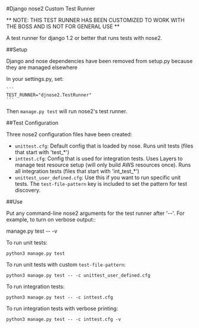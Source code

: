 #Django nose2 Custom Test Runner

** NOTE: THIS TEST RUNNER HAS BEEN CUSTOMIZED TO WORK WITH THE BOSS AND IS NOT FOR GENERAL USE **

A test runner for django 1.2 or better that runs tests with nose2.

##Setup

Django and nose dependencies have been removed from setup.py because they are managed elsewhere

In your settings.py, set:

    ```
    TEST_RUNNER="djnose2.TestRunner"
    ```

Then ``manage.py test`` will run nose2's test runner.

##Test Configuration

Three nose2 configuration files have been created:
 - `unittest.cfg`: Default config that is loaded by nose. Runs unit tests (files that start with 'test_*')
 - `inttest.cfg`: Config that is used for integration tests. Uses Layers to manage test resource setup (will only build AWS resources once). Runs all integration tests (files that start with 'int_test_*')
 - `unittest_user_defined.cfg`: Use this if you want to run specific unit tests. The `test-file-pattern` key is included to set the pattern for test discovery.
 
##Use

Put any command-line nose2 arguments for the test runner after '--'. For
example, to turn on verbose output::

  manage.py test -- -v
  
  
To run unit tests:

```
python3 manage.py test
```

To run unit tests with custom `test-file-pattern`:

```
python3 manage.py test -- -c unittest_user_defined.cfg
```

To run integration tests:

```
python3 manage.py test -- -c inttest.cfg
```

To run integration tests with verbose printing:

```
python3 manage.py test -- -c inttest.cfg -v
```


